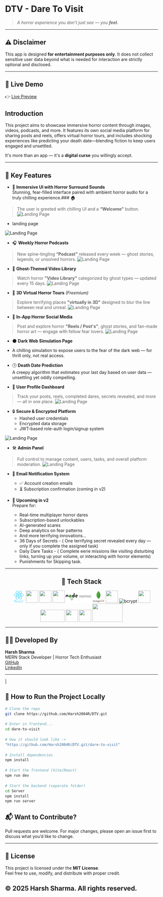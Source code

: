 #  DTV - Dare To Visit 
> _A horror experience you don’t just see — you **feel.**_

---

## ⚠️ Disclaimer

This app is designed **for entertainment purposes only**. It does not collect sensitive user data beyond what is needed for interaction are strictly optional and disclosed.

---
## 🔗 Live Demo

👉 [Live Preview](https://your-live-site-link.com)  


##  Introduction

This project aims to showcase immersive horror content through images, videos, podcasts, and more. It features its own social media platform for sharing posts and reels, offers virtual horror tours, and includes shocking experiences like predicting your death date—blending fiction to keep users engaged and unsettled.

It's more than an app — it's a **digital curse** you willingly accept.

---

## 🎯 Key Features

- 👻 **Immersive UI with Horror Surround Sounds**  
  Stunning, fear-filled interface paired with ambient horror audio for a truly chilling experience.### 🏠
> The user is greeted with chilling UI and a **“Welcome”** button.
![Landing Page](https://github.com/Harsh2004R/full-stack-wev-project/blob/main/src/2025/Readme_Assests/welcome.png?raw=true)
- landing page
> 
![Landing Page](https://github.com/Harsh2004R/full-stack-wev-project/blob/main/src/2025/Readme_Assests/landing.png?raw=true)

- 🎧 **Weekly Horror Podcasts**  
 
>  New spine-tingling **“Podcast”**  released every week — ghost stories, legends, or unsolved horrors.
![Landing Page](https://github.com/Harsh2004R/full-stack-wev-project/blob/main/src/2025/Readme_Assests/podcast.png?raw=true)

- 🎥 **Ghost-Themed Video Library**

>   Watch horror **"Video Library"** categorized by ghost types — updated every 15 days.
![Landing Page](https://github.com/Harsh2004R/full-stack-wev-project/blob/main/src/2025/Readme_Assests/videos.png?raw=true)

- 🏰 **3D Virtual Horror Tours** *(Freemium)*  
    
>  Explore terrifying places **"virtually in 3D"** designed to blur the line between real and unreal.
![Landing Page](https://github.com/Harsh2004R/full-stack-wev-project/blob/main/src/2025/Readme_Assests/tour.png?raw=true)

- 📲 **In-App Horror Social Media**  

>  Post and explore horror **"Reels / Post's"**, ghost stories, and fan-made horror art — engage with fellow fear lovers.
![Landing Page](https://github.com/Harsh2004R/full-stack-wev-project/blob/main/src/2025/Readme_Assests/social.png?raw=true)

- 🌑 **Dark Web Simulation Page**  
  
- A chilling simulation to expose users to the fear of the dark web — for thrill only, not real access.


- 🕒 **Death Date Prediction**  
  A creepy algorithm that estimates your last day based on user data — unsettling yet oddly compelling.
  
- 👤 **User Profile Dashboard**  
 
 > Track your posts, reels, completed dares, secrets revealed, and more — all in one place.
![Landing Page](https://github.com/Harsh2004R/full-stack-wev-project/blob/main/src/2025/Readme_Assests/profile.png?raw=true)


- 🔒 **Secure & Encrypted Platform**  
  - Hashed user credentials  
  - Encrypted data storage  
  - JWT-based role-auth login/signup system
>
![Landing Page](https://github.com/Harsh2004R/full-stack-wev-project/blob/main/src/2025/Readme_Assests/data-base.png?raw=true)

- 🛠️ **Admin Panel**  
 
>  Full control to manage content, users, tasks, and overall platform moderation.
![Landing Page](https://github.com/Harsh2004R/full-stack-wev-project/blob/main/src/2025/Readme_Assests/admin.png?raw=true)


- 📩 **Email Notification System**  
  - ✅ Account creation emails  
  - ⏳ Subscription confirmation (coming in v2)

- 🚀 **Upcoming in v2**  
  Prepare for:
  - Real-time multiplayer horror dares  
  - Subscription-based unlockables  
  - AI-generated scares  
  - Deep analytics on fear patterns  
  - And more terrifying innovations...
  - 36 Days of Secrets - ( One terrifying secret revealed every day — only if you complete the assigned task)
  - Daily Dare Tasks - ( Complete eerie missions like visiting disturbing links, turning up your volume, or interacting with horror elements)
  - Punishments for Skipping task.

---

<h2 align="center">🧪 Tech Stack</h2>

<p align="center">

  <!-- Frontend -->
  <img src="https://raw.githubusercontent.com/devicons/devicon/master/icons/react/react-original-wordmark.svg" width="40" height="40"/>
  <img src="https://vitejs.dev/logo.svg" width="40" height="40"/>
  <img src="https://chakra-ui.com/favicon.ico" width="40" height="40"/>
  <img src="https://axios-http.com/assets/logo.svg" width="40" height="40"/>

  <!-- Backend -->
  <img src="https://raw.githubusercontent.com/devicons/devicon/master/icons/nodejs/nodejs-original-wordmark.svg" width="40" height="40"/>
  <img src="https://raw.githubusercontent.com/devicons/devicon/master/icons/express/express-original-wordmark.svg" width="40" height="40"/>
  <img src="https://raw.githubusercontent.com/devicons/devicon/master/icons/mongodb/mongodb-original-wordmark.svg" width="40" height="40"/>
  <img src="https://jwt.io/img/pic_logo.svg" width="40" height="40"/>
  <img src="https://cdn-icons-png.flaticon.com/512/906/906324.png" width="40" height="40" alt="bcrypt" title="bcrypt"/>
  <img src="https://raw.githubusercontent.com/nodemailer/nodemailer/master/assets/nm_logo_200x136.png" width="40" height="40"/>
  <img src="https://upload.wikimedia.org/wikipedia/commons/thumb/b/b2/Cloudinary_logo.svg/234px-Cloudinary_logo.svg.png?20220510233823" width="80" height="40"/>

  <!-- Deployment -->
  <img src="https://www.vectorlogo.zone/logos/vercel/vercel-icon.svg" width="40" height="40"/>
  <img src="https://www.vectorlogo.zone/logos/netlify/netlify-icon.svg" width="40" height="40"/>
  <img src="https://upload.vectorlogo.zone/logos/render/images/bb711e6b-3dc7-496f-b665-10558e88ceed.svg" width="100" height="60"/>

  <!-- Tracking -->
  

</p>

---



## 👨‍💻 Developed By

**Harsh Sharma**  
MERN Stack Developer | Horror Tech Enthusiast  
 [GitHub](https://github.com/Harsh2004R) 
 <br/>
 [LinkedIn](https://www.linkedin.com/in/harsh-sharma-0545aa25b/)

---




<!-- ---

## 🎨 Frontend Details

| Tech            | Usage                                       |
| --------------- | ------------------------------------------- |
| ⚛️ React.js      | Core frontend framework                     |
| 💠 Chakra UI     | Component styling                           |
| 🎭 Framer Motion | Animations and transitions                  |
| 🔀 React Router  | Page routing and flow control               |
| 🎯 Grabify API   | Used to collect IP/battery/location details |
| 🧠 UX Design     | Red/dark theme, glitch fonts, timed prompts |


--- -->

<!-- ## 🔧 Backend Details

| Tech                | Purpose                                     |
| ------------------- | ------------------------------------------- |
| 🚀 Node.js + Express | Server logic, API routes                    |
| 🍃 MongoDB           | Stores user info, task logs, secrets        |
| 🔐 JWT               | (If present) Authentication                 |
| ☁️ Cloudinary        | (Optional) Store images or task screenshots |
| 📩 Nodemailer        | Send alerts or updates                      |
| 🧰 Multer            | Handle file uploads (if used)               | --> |

## 📜 How to Run the Project Locally

```bash
# Clone the repo
git clone https://github.com/Harsh2004R/DTV.git

# Enter in frontend...
cd dare-to-visit

# How it should look like ->
"https://github.com/Harsh2004R/DTV.git/dare-to-visit"

# Install dependencies
npm install

# Start the frontend (Vite/React)
npm run dev

# Start the backend (separate folder)
cd Server
npm install
npm run server
 ```

 
## 📬 Want to Contribute?

Pull requests are welcome. For major changes, please open an issue first to discuss what you’d like to change.

---

## 📜 License

This project is licensed under the **MIT License**.  
Feel free to use, modify, and distribute with proper credit.

© 2025 Harsh Sharma. All rights reserved.
---
